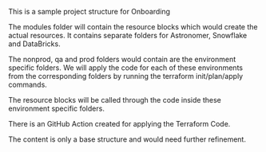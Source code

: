 This is a sample project structure for Onboarding 

The modules folder will contain the resource blocks which would create the actual resources. It contains separate folders for Astronomer, Snowflake and DataBricks.

The nonprod, qa and prod folders would contain are the environment specific folders. We will apply the code for each of these environments from the corresponding folders by running the terraform init/plan/apply commands.

The resource blocks will be called through the code inside these environment specific folders.

There is an GitHub Action created for applying the Terraform Code.

The content is only a base structure and would need further refinement.


